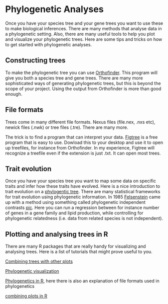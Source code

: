 # Phylogenetic Analyses

Once you have your species tree and your gene trees you want to use these to make biological inferences. There are many methods that analyse data in a phylogenetic setting. Also, there are many useful tools to help you plot and visualize your phylogenetic trees. Here are some tips and tricks on how to get started with phylogenetic analyses. 

## Constructing trees
To make the phylogenetic tree you can use [Orthofinder](OrthoFinder.md). This program will give you both a species tree and gene trees. There are many more sophisticated ways of generating phylogenetic trees, but this is beyond the scope of your project. Using the output from Orthofinder is more than good enough. 

## File formats
Trees come in many different file formats. Nexus files (file.nex, .nxs etc), newick files (.nwk) or tree files (.tre). There are many more. 

The trick is to find a program that can interpret your data. [Figtree](http://tree.bio.ed.ac.uk/software/figtree/) is a free program that is easy to use. Dowload this to your desktop and use it to open up treefiles, for instance from Orthofinder. In my experience, Figtree will recognize a treefile even if the extension is just .txt. It can open most trees. 

## Trait evolution 

Once you have your species tree you want to map some data on specific traits and infer how these traits have evolved. Here is a nice introduction to trait evolution on a [phylogentic tree](https://www.nature.com/scitable/topicpage/trait-evolution-on-a-phylogenetic-tree-relatedness-41936/). There are many statistical frameworks for trait evolution using phylogenetic information. In 1985 [Felsenstein](https://www.jstor.org/stable/2461605#metadata_info_tab_contents) came up with a method using something called phylogenetic independent contrasts [pic](https://www.r-phylo.org/wiki/HowTo/Phylogenetic_Independent_Contrasts). Here you can run a regression between for instance number of genes in a gene family and lipid production, while controlling for phylogenetic relatedness (i.e. data from related species is not independent).

## Plotting and analysing trees in R

There are many R packages that are really handy for visualizing and analysing trees. Here is a list of tutorials that might prove useful to you. 

[Combining trees with other plots](https://thackl.github.io/ggtree-composite-plots)

[Phylogenetic visualization](https://yulab-smu.top/treedata-book/chapter7.html)

[Phylogenetics in R](https://guangchuangyu.github.io/ggtree-book/chapter-treeio.html), here there is also an explanation of file formats used in phylogenetics

[combining plots in R](https://yulab-smu.top/pkgdocs/aplot.html#axis_align)



